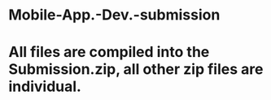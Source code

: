 # Mobile-App.-Dev.-submission
# All files are compiled into the Submission.zip, all other zip files are individual.
